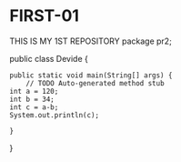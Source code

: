 # FIRST-01
THIS IS MY 1ST REPOSITORY
package pr2;

public class Devide {

	public static void main(String[] args) {
		// TODO Auto-generated method stub
	int a = 120;
	int b = 34;
	int c = a-b;
	System.out.println(c);

	}

}

